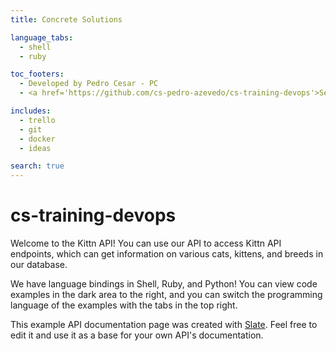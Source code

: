 ```yaml
---
title: Concrete Solutions

language_tabs:
  - shell
  - ruby

toc_footers:
  - Developed by Pedro Cesar - PC 
  - <a href='https://github.com/cs-pedro-azevedo/cs-training-devops'>See the Project Repository.</a>

includes:
  - trello
  - git
  - docker
  - ideas

search: true
---
```


# cs-training-devops

Welcome to the Kittn API! You can use our API to access Kittn API endpoints, which can get information on various cats, kittens, and breeds in our database.

We have language bindings in Shell, Ruby, and Python! You can view code examples in the dark area to the right, and you can switch the programming language of the examples with the tabs in the top right.

This example API documentation page was created with [Slate](https://github.com/tripit/slate). Feel free to edit it and use it as a base for your own API's documentation.
